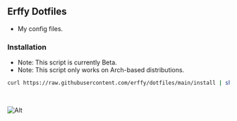 ## Erffy Dotfiles
- My config files.

### Installation
- Note: This script is currently Beta.
- Note: This script only works on Arch-based distributions.
```sh
curl https://raw.githubusercontent.com/erffy/dotfiles/main/install | sh
```

<br>

![Alt](https://repobeats.axiom.co/api/embed/f055ff5f2692650c3f03152ccd95c9516af066bd.svg "Repobeats analytics image")
